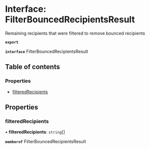 # Interface: FilterBouncedRecipientsResult

Remaining recipients that were filtered to remove bounced recipients

**`export`**

**`interface`** FilterBouncedRecipientsResult

## Table of contents

### Properties

- [filteredRecipients](FilterBouncedRecipientsResult.md#filteredrecipients)

## Properties

### <a id="filteredrecipients" name="filteredrecipients"></a> filteredRecipients

• **filteredRecipients**: `string`[]

**`memberof`** FilterBouncedRecipientsResult
